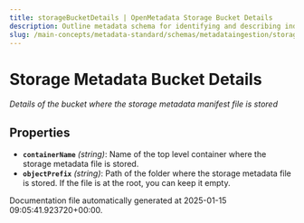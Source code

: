 ```yaml
---
title: storageBucketDetails | OpenMetadata Storage Bucket Details
description: Outline metadata schema for identifying and describing individual storage buckets, supporting structure, permissions, and sync behavior.
slug: /main-concepts/metadata-standard/schemas/metadataingestion/storage/storagebucketdetails
---
```


# Storage Metadata Bucket Details

*Details of the bucket where the storage metadata manifest file is stored*

## Properties

- **`containerName`** *(string)*: Name of the top level container where the storage metadata file is stored.
- **`objectPrefix`** *(string)*: Path of the folder where the storage metadata file is stored. If the file is at the root, you can keep it empty.


Documentation file automatically generated at 2025-01-15 09:05:41.923720+00:00.
